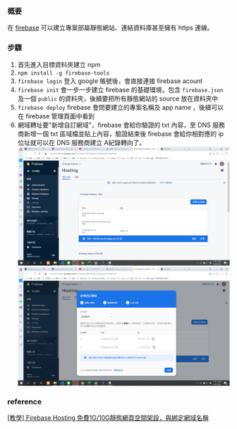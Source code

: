 ### 概要
在 [firebase](https://console.firebase.google.com/u/1/) 可以建立專案部屬靜態網站、連結資料庫甚至擁有 https 連線。

### 步驟
1. 首先進入目標資料夾建立 npm
2. `npm install -g firebase-tools`
3. `firebase login` 登入 google 帳號後，會直接連接 firebase acount
4. `firebase init` 會一步一步建立 firebase 的基礎環境，包含 `firebase.json` 及一個 `public` 的資料夾，後續要把所有靜態網站的 source 放在資料夾中
5. `firebase deploy` firebase 會問要建立的專案名稱及 app name ，後續可以在 firebase 管理頁面中看到
6. 網域轉址要"新增自訂網域"，firebase 會給你驗證的 txt 內容，至 DNS 服務商新增一個 txt 區域檔並貼上內容，驗證結束後 firebase 會給你相對應的 ip 位址就可以在 DNS 服務商建立 A紀錄轉向了。
![](Pasted%20image%2020210509125011.png)
![](Pasted%20image%2020210509124935.png)

### reference 
[[教學] Firebase Hosting 免費1G/10G靜態網頁空間架設，與綁定網域名稱](https://www.minwt.com/website/server/21596.html)